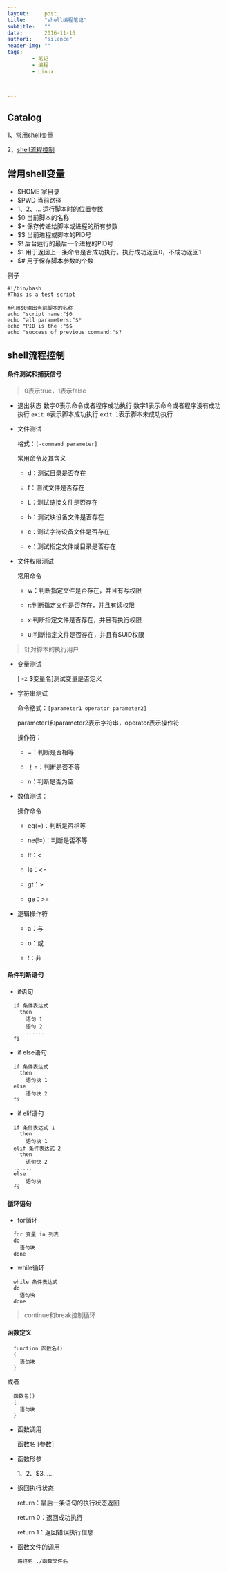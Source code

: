 ```yaml
---
layout:     post
title:      "shell编程笔记"
subtitle:   ""
data:       2016-11-16
authori:    "silence"
header-img: ""
tags:
        - 笔记
        - 编程
        - Linux



---
```

## Catalog

1、[常用shell变量]((#section))

2、[shell流程控制]((#section-1))

## 常用shell变量


- $HOME 家目录
- $PWD  当前路径
- $1、$2、... 运行脚本时的位置参数
- $0  当前脚本的名称
- $*  保存传递给脚本或进程的所有参数
- $$  当前进程或脚本的PID号
- $!  后台运行的最后一个进程的PID号
- $1  用于返回上一条命令是否成功执行。执行成功返回0，不成功返回1
- $#  用于保存脚本参数的个数

例子

```
#!/bin/bash
#This is a test script

#利用$0输出当前脚本的名称
echo "script name:"$0
echo "all parameters:"$*
echo "PID is the :"$$
echo "success of previous command:"$?
```

## shell流程控制

#### 条件测试和捕获信号

>0表示true，1表示false

- 退出状态
  数字0表示命令或者程序成功执行
  数字1表示命令或者程序没有成功执行
  `exit 0`表示脚本成功执行
  `exit 1`表示脚本未成功执行

- 文件测试

  格式：`[-command parameter]`

  常用命令及其含义

  - d：测试目录是否存在

  - f：测试文件是否存在

  - L：测试链接文件是否存在

  - b：测试块设备文件是否存在

  - c：测试字符设备文件是否存在

  - e：测试指定文件或目录是否存在

- 文件权限测试

  常用命令

  - w：判断指定文件是否存在，并且有写权限

  - r:判断指定文件是否存在，并且有读权限

  - x:判断指定文件是否存在，并且有执行权限

  - u:判断指定文件是否存在，并且有SUID权限

>针对脚本的执行用户

- 变量测试

  [ -z $变量名]测试变量是否定义

- 字符串测试

  命令格式：`[parameter1 operator parameter2]`

  parameter1和parameter2表示字符串，operator表示操作符

  操作符：

  - =：判断是否相等

  - ！=：判断是否不等

  - n：判断是否为空

- 数值测试：

  操作命令

  - eq(=)：判断是否相等

  - ne(!=)：判断是否不等

  - lt：<

  - le：<=

  - gt：>

  - ge：>=

- 逻辑操作符

  - a：与

  - o：或

  - !：非


#### 条件判断语句

- if语句

```
  if 条件表达式
    then
      语句 1
      语句 2
      ......
  fi
```

- if else语句

```
  if 条件表达式
    then
      语句块 1
  else
      语句块 2
  fi
```

- if elif语句

```
  if 条件表达式 1
    then
      语句块 1
  elif 条件表达式 2
    then
      语句快 2
  ......
  else
      语句块
  fi
```

#### 循环语句

- for循环

```
  for 变量 in 列表
  do
    语句块
  done
```

- while循环

```
  while 条件表达式
  do
    语句块
  done
```

>continue和break控制循环

#### 函数定义

```
  function 函数名()
  {
    语句块
  }
```

或者

```
  函数名()
  {
    语句块
  }
```

- 函数调用

  函数名 [参数]

- 函数形参

  $1、$2、$3......

- 返回执行状态

  return：最后一条语句的执行状态返回

  return 0：返回成功执行

  return 1：返回错误执行信息

- 函数文件的调用

  `路径名 ./函数文件名`  
